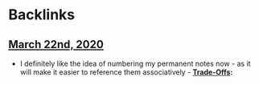 
# Backlinks
## [March 22nd, 2020](<March 22nd, 2020.md>)
- I definitely like the idea of numbering my permanent notes now - as it will make it easier to reference them associatively 
            - **[Trade-Offs](<Trade-Offs.md>):**

